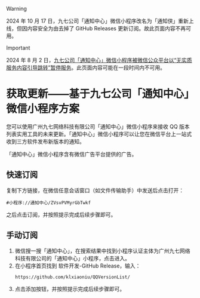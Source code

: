 > [!warning]
> 2024 年 10 月 17 日，九七公司「通知中心」微信小程序改名为「通知侠」重新上线，但因内容安全为由去掉了 GitHub Releases 更新订阅。故此页面内容不再可用。

> [!important]
> 2024 年 8 月 2 日，[九七公司「通知中心」微信小程序被微信公众平台以“无实质服务内容引导跳转”暂停服务](https://mp.weixin.qq.com/s/ITU6H_UjA804srGeE2-FOA)。此页面内容可能在一段时间内不可用。

# 获取更新——基于九七公司「通知中心」微信小程序方案

您可以使用广州九七网络科技有限公司「通知中心」微信小程序来接收 QQ 版本列表实用工具的未来更新。「通知中心」微信小程序可以让您在微信平台上一站式收到三方软件发布新版本的通知。

「通知中心」微信小程序含有微信广告平台提供的广告。

## 快速订阅

复制下方链接，在微信任意会话窗口（如文件传输助手）中发送后点击打开：

```
#小程序://通知中心/ZVsvPVMyrGbTwkf
```

之后点击订阅，并按照提示完成后续步骤即可。

## 手动订阅

1. 微信搜一搜「通知中心」，在搜索结果中找到小程序认证主体为广州九七网络科技有限公司的「通知中心」小程序，点击进入。
2. 在小程序首页找到 软件开发-GitHub Release，输入：
    ```
    https://github.com/klxiaoniu/QQVersionList/
    ```
3. 点击添加按钮，并按照提示完成后续步骤即可。